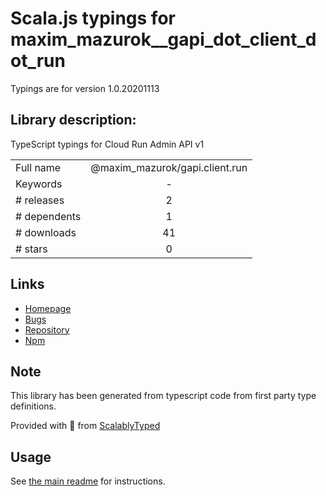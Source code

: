 
# Scala.js typings for maxim_mazurok__gapi_dot_client_dot_run

Typings are for version 1.0.20201113

## Library description:
TypeScript typings for Cloud Run Admin API v1

|                    |                 |
| ------------------ | :-------------: |
| Full name          | @maxim_mazurok/gapi.client.run |
| Keywords           | - |
| # releases         | 2 |
| # dependents       | 1 |
| # downloads        | 41 |
| # stars            | 0 |

## Links
- [Homepage](https://github.com/Maxim-Mazurok/google-api-typings-generator#readme)
- [Bugs](https://github.com/Maxim-Mazurok/google-api-typings-generator/issues)
- [Repository](https://github.com/Maxim-Mazurok/google-api-typings-generator)
- [Npm](https://www.npmjs.com/package/%40maxim_mazurok%2Fgapi.client.run)
    


## Note
This library has been generated from typescript code from first party type definitions.

Provided with :purple_heart: from [ScalablyTyped](https://github.com/oyvindberg/ScalablyTyped)

## Usage
See [the main readme](../../readme.md) for instructions.


